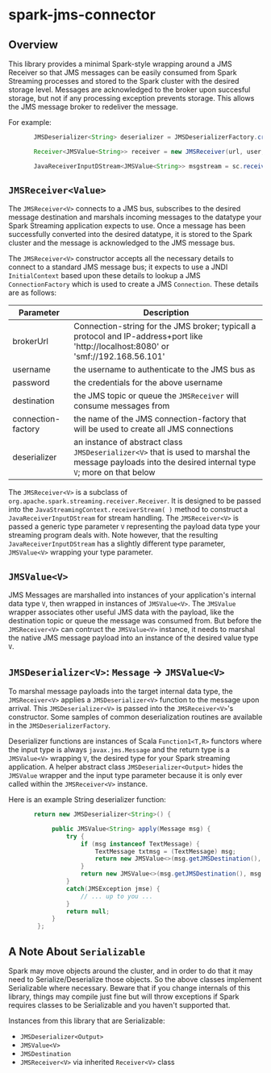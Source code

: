 # spark-jms-connector
## Overview

This library provides a minimal Spark-style wrapping around a JMS Receiver so that JMS messages can be easily consumed from Spark Streaming processes and stored to the Spark cluster with the desired storage level.  Messages are acknowledged to the broker upon succesful storage, but not if any processing exception prevents storage. This allows the JMS message broker to redeliver the message.

For example:
```java
       JMSDeserializer<String> deserializer = JMSDeserializerFactory.createStringDeserializer();

       Receiver<JMSValue<String>> receiver = new JMSReceiver(url, user, pass, topic, cfname, deserializer);

       JavaReceiverInputDStream<JMSValue<String>> msgstream = sc.receiverStream( receiver );
```

## `JMSReceiver<Value>`
The `JMSReceiver<V>` connects to a JMS bus, subscribes to the desired message destination and marshals incoming messages to the datatype your Spark Streaming application expects to use. Once a message has been successfully converted into the desired datatype, it is stored to the Spark cluster and the message is acknowledged to the JMS message bus.

The `JMSReceiver<V>` constructor accepts all the necessary details to connect to a standard JMS message bus; it expects to use a JNDI `InitialContext` based upon these details to lookup a JMS `ConnectionFactory` which is used to create a JMS `Connection`. These details are as follows:

| Parameter | Description |
| --- | --- |
| brokerUrl | Connection-string for the JMS broker; typicall a protocol and IP-address+port like 'http://localhost:8080' or 'smf://192.168.56.101' |
| username | the username to authenticate to the JMS bus as |
| password | the credentials for the above username |
| destination | the JMS topic or queue the `JMSReceiver` will consume messages from |
| connection-factory | the name of the JMS connection-factory that will be used to create all JMS connections |
| deserializer | an instance of abstract class `JMSDeserializer<V>` that is used to marshal the message payloads into the desired internal type `V`; more on that below |

The `JMSReceiver<V>` is a subclass of `org.apache.spark.streaming.receiver.Receiver`. It is designed to be passed into the `JavaStreamingContext.receiverStream( )` method to construct a `JavaReceiverInputDStream` for stream handling. The `JMSReceiver<V>` is passed a generic type parameter `V` representing the payload data type your streaming program deals with. Note however, that the resulting `JavaReceiverInputDStream` has a slightly different type parameter, `JMSValue<V>` wrapping your type parameter.

## `JMSValue<V>`
JMS Messages are marshalled into instances of your application's internal data type `V`, then wrapped in instances of `JMSValue<V>`. The `JMSValue` wrapper associates other useful JMS data with the payload, like the destination topic or queue the message was consumed from. But before the `JMSReceiver<V>` can contruct the `JMSValue<V>` instance, it needs to marshal the native JMS message payload into an instance of the desired value type `V`.

## `JMSDeserializer<V>`: `Message` -> `JMSValue<V>`
To marshal message payloads into the target internal data type, the `JMSReceiver<V>` applies a `JMSDeserializer<V>` function to the message upon arrival. This `JMSDeserializer<V>` is passed into the `JMSReceiver<V>`'s constructor. Some samples of common deserialization routines are available in the `JMSDeserializerFactory`. 

Deserializer functions are instances of Scala `Function1<T,R>` functors where the input type is always `javax.jms.Message` and the return type is a `JMSValue<V>` wrapping `V`, the desired type for your Spark streaming application. A helper abstract class `JMSDeserializer<Output>` hides the `JMSValue` wrapper and the input type parameter because it is only ever called within the `JMSReceiver<V>` instance.

Here is an example String deserializer function:

```java
       return new JMSDeserializer<String>() {

            public JMSValue<String> apply(Message msg) {
                try {
                    if (msg instanceof TextMessage) {
                        TextMessage txtmsg = (TextMessage) msg;
                        return new JMSValue<>(msg.getJMSDestination(), txtmsg.getText());
                    }
                    return new JMSValue<>(msg.getJMSDestination(), msg.toString());
                }
                catch(JMSException jmse) {
                    // ... up to you ...
                }
                return null;
            }
        };
```

## A Note About `Serializable`
Spark may move objects around the cluster, and in order to do that it may need to Serialize/Deserialize those objects. So the above classes implement Serializable where necessary. Beware that if you change internals of this library, things may compile just fine but will throw exceptions if Spark requires classes to be Serializable and you haven't supported that.

Instances from this library that are Serializable:
- `JMSDeserializer<Output>`
- `JMSValue<V>`
- `JMSDestination`
- `JMSReceiver<V>` via inherited `Receiver<V>` class
